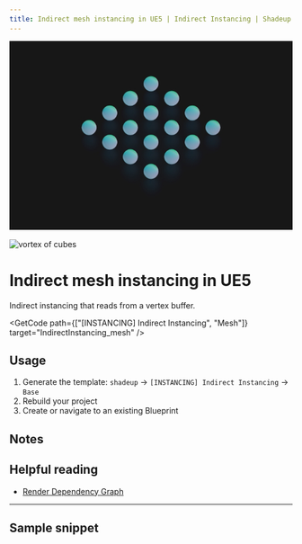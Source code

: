 ```yaml
---
title: Indirect mesh instancing in UE5 | Indirect Instancing | Shadeup
---
```


<script>
	import GetCode from "@/get-code.svelte";
</script>

![Grid of spheres](img/instancing/instancing-mesh.jpg)

![vortex of cubes](img/instancing/mesh-shot.png)

<div style="display: none;">

#### Mesh instancing

</div>

# Indirect mesh instancing in UE5

Indirect instancing that reads from a vertex buffer.

<GetCode path={["[INSTANCING] Indirect Instancing", "Mesh"]} target="IndirectInstancing_mesh" />

## Usage

1. Generate the template: `shadeup` -> `[INSTANCING] Indirect Instancing` -> `Base`
2. Rebuild your project
3. Create or navigate to an existing Blueprint

## Notes

## Helpful reading

- [Render Dependency Graph](https://docs.unrealengine.com/5.0/en-US/render-dependency-graph-in-unreal-engine/)

---

## Sample snippet

```hlsl

```
